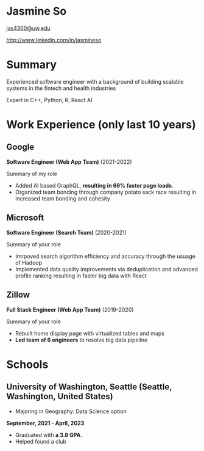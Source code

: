 # Jasmine So

jas4300@uw.edu 

http://www.linkedin.com/in/jasmineso

# Summary

Experienced software engineer with a background of building scalable systems in the fintech and health industries 

Expert in C++, Python, R, React AI

# Work Experience (only last 10 years)

## Google

**Software Engineer (Web App Team)** (2021-2022)

Summary of my role

- Added AI based GraphQL, **resulting in 69% faster page loads**.
- Organized team bonding through company potato sack race resulting in increased team bonding and cohesity 

## Microsoft 

**Software Engineer (Search Team)** (2020-2021)

Summary of your role

- Imrpoved search algorithm efficiency and accuracy through the usuage of Hadoop
- Implemented data quality improvements via deduplication and advanced profile ranking resulting in faster big data with React 

## Zillow 

**Full Stack Engineer (Web App Team)** (2019-2020)

Summary of your role

- Rebuilt home display page with virtualized tables and maps
- **Led team of 6 engineers** to resolve big data pipeline

# Schools 

## University of Washington, Seattle (Seattle, Washington, United States)

* Majoring in Geography: Data Science option

**September, 2021 - April, 2023**

- Graduated with **a 3.8 GPA**.
- Helped found a club

[University of Washington, Seattle]: https://www.washington.edu/

